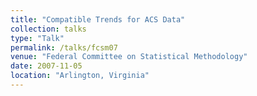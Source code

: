 ```yaml
---
title: "Compatible Trends for ACS Data"
collection: talks
type: "Talk"
permalink: /talks/fcsm07
venue: "Federal Committee on Statistical Methodology"
date: 2007-11-05
location: "Arlington, Virginia"
---
```

